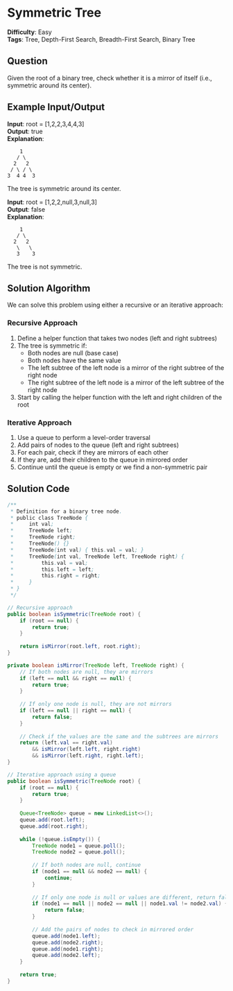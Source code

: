 # Symmetric Tree

**Difficulty**: Easy  
**Tags**: Tree, Depth-First Search, Breadth-First Search, Binary Tree

## Question
Given the root of a binary tree, check whether it is a mirror of itself (i.e., symmetric around its center).

## Example Input/Output
**Input**: root = [1,2,2,3,4,4,3]  
**Output**: true  
**Explanation**:
```
    1
   / \
  2   2
 / \ / \
3  4 4  3
```
The tree is symmetric around its center.

**Input**: root = [1,2,2,null,3,null,3]  
**Output**: false  
**Explanation**:
```
    1
   / \
  2   2
   \   \
   3    3
```
The tree is not symmetric.

## Solution Algorithm
We can solve this problem using either a recursive or an iterative approach:

### Recursive Approach
1. Define a helper function that takes two nodes (left and right subtrees)
2. The tree is symmetric if:
   - Both nodes are null (base case)
   - Both nodes have the same value
   - The left subtree of the left node is a mirror of the right subtree of the right node
   - The right subtree of the left node is a mirror of the left subtree of the right node
3. Start by calling the helper function with the left and right children of the root

### Iterative Approach
1. Use a queue to perform a level-order traversal
2. Add pairs of nodes to the queue (left and right subtrees)
3. For each pair, check if they are mirrors of each other
4. If they are, add their children to the queue in mirrored order
5. Continue until the queue is empty or we find a non-symmetric pair

## Solution Code
```java
/**
 * Definition for a binary tree node.
 * public class TreeNode {
 *     int val;
 *     TreeNode left;
 *     TreeNode right;
 *     TreeNode() {}
 *     TreeNode(int val) { this.val = val; }
 *     TreeNode(int val, TreeNode left, TreeNode right) {
 *         this.val = val;
 *         this.left = left;
 *         this.right = right;
 *     }
 * }
 */

// Recursive approach
public boolean isSymmetric(TreeNode root) {
    if (root == null) {
        return true;
    }
    
    return isMirror(root.left, root.right);
}

private boolean isMirror(TreeNode left, TreeNode right) {
    // If both nodes are null, they are mirrors
    if (left == null && right == null) {
        return true;
    }
    
    // If only one node is null, they are not mirrors
    if (left == null || right == null) {
        return false;
    }
    
    // Check if the values are the same and the subtrees are mirrors
    return (left.val == right.val) 
        && isMirror(left.left, right.right) 
        && isMirror(left.right, right.left);
}
```

```java
// Iterative approach using a queue
public boolean isSymmetric(TreeNode root) {
    if (root == null) {
        return true;
    }
    
    Queue<TreeNode> queue = new LinkedList<>();
    queue.add(root.left);
    queue.add(root.right);
    
    while (!queue.isEmpty()) {
        TreeNode node1 = queue.poll();
        TreeNode node2 = queue.poll();
        
        // If both nodes are null, continue
        if (node1 == null && node2 == null) {
            continue;
        }
        
        // If only one node is null or values are different, return false
        if (node1 == null || node2 == null || node1.val != node2.val) {
            return false;
        }
        
        // Add the pairs of nodes to check in mirrored order
        queue.add(node1.left);
        queue.add(node2.right);
        queue.add(node1.right);
        queue.add(node2.left);
    }
    
    return true;
}
``` 